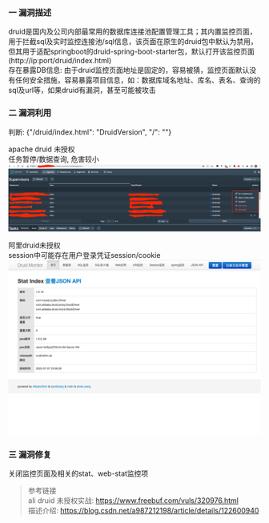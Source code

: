 ### 一 漏洞描述
druid是国内及公司内部最常用的数据库连接池配置管理工具；其内置监控页面，用于拦截sql及实时监控连接池/sql信息，该页面在原生的druid包中默认为禁用，但其用于适配springboot的druid-spring-boot-starter包，默认打开该监控页面(http://ip:port/druid/index.html)  
存在暴露DB信息: 由于druid监控页面地址是固定的，容易被猜，监控页面默认没有任何安全措施，容易暴露项目信息，如：数据库域名地址、库名、表名、查询的sql及url等，如果druid有漏洞，甚至可能被攻击

### 二 漏洞利用
判断: {"/druid/index.html": "DruidVersion", "/": "<title>Apache Druid</title>"}  

apache druid 未授权  
任务暂停/数据查询, 危害较小  
![img_1.png](img_1.png)

阿里druid未授权  
session中可能存在用户登录凭证session/cookie  
![img.png](img.png)

### 三 漏洞修复
关闭监控页面及相关的stat、web-stat监控项

> 参考链接  
> ali druid 未授权实战: https://www.freebuf.com/vuls/320976.html  
> 描述介绍: https://blog.csdn.net/a987212198/article/details/122600940
